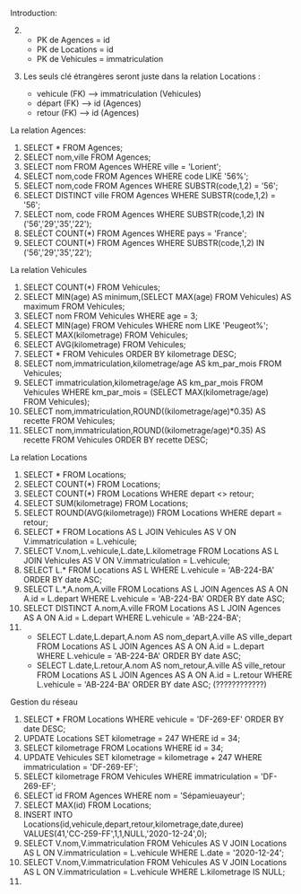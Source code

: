 Introduction:

2. - PK de Agences = id
   - PK de Locations = id
   - PK de Vehicules = immatriculation

3. Les seuls clé étrangères seront juste dans la relation Locations : 
   - vehicule (FK) --> immatriculation (Vehicules)
   - départ (FK) --> id (Agences)
   - retour (FK) --> id (Agences)

La relation Agences:

1. SELECT * FROM Agences;
2. SELECT nom,ville FROM Agences;
3. SELECT nom FROM Agences WHERE ville = 'Lorient';
4. SELECT nom,code FROM Agences WHERE code LIKE '56%';
5. SELECT nom,code FROM Agences WHERE SUBSTR(code,1,2) = '56';
6. SELECT DISTINCT ville FROM Agences WHERE SUBSTR(code,1,2) = '56';
7. SELECT nom, code FROM Agences WHERE SUBSTR(code,1,2) IN ('56','29','35','22');
8. SELECT COUNT(*) FROM Agences WHERE pays = 'France';
9. SELECT COUNT(*) FROM Agences WHERE SUBSTR(code,1,2) IN ('56','29','35','22');

La relation Vehicules

1. SELECT COUNT(*) FROM Vehicules;
2. SELECT MIN(age) AS minimum,(SELECT MAX(age) FROM Vehicules) AS maximum FROM Vehicules;
3. SELECT nom FROM Vehicules WHERE age = 3;
4. SELECT MIN(age) FROM Vehicules WHERE nom LIKE 'Peugeot%';
5. SELECT MAX(kilometrage) FROM Vehicules;
6. SELECT AVG(kilometrage) FROM Vehicules;
7. SELECT * FROM Vehicules ORDER BY kilometrage DESC;
8. SELECT nom,immatriculation,kilometrage/age AS km_par_mois FROM Vehicules;
9. SELECT immatriculation,kilometrage/age AS km_par_mois FROM Vehicules WHERE km_par_mois = (SELECT MAX(kilometrage/age) FROM Vehicules);
10. SELECT nom,immatriculation,ROUND((kilometrage/age)*0.35) AS recette FROM Vehicules;
11. SELECT nom,immatriculation,ROUND((kilometrage/age)*0.35) AS recette FROM Vehicules ORDER BY recette DESC;

La relation Locations

1. SELECT * FROM Locations;
2. SELECT COUNT(*) FROM Locations;
3. SELECT COUNT(*) FROM Locations WHERE depart <> retour;
4. SELECT SUM(kilometrage) FROM Locations;
5. SELECT ROUND(AVG(kilometrage)) FROM Locations WHERE depart = retour;
6. SELECT * FROM Locations AS L JOIN Vehicules AS V ON V.immatriculation = L.vehicule;
7. SELECT V.nom,L.vehicule,L.date,L.kilometrage FROM Locations AS L JOIN Vehicules AS V ON V.immatriculation = L.vehicule;
8. SELECT L.* FROM Locations AS L WHERE L.vehicule = 'AB-224-BA' ORDER BY date ASC;
9. SELECT L.*,A.nom,A.ville FROM Locations AS L JOIN Agences AS A ON A.id = L.depart WHERE L.vehicule = 'AB-224-BA' ORDER BY date ASC;
10. SELECT DISTINCT A.nom,A.ville FROM Locations AS L JOIN Agences AS A ON A.id = L.depart WHERE L.vehicule = 'AB-224-BA';
11. - SELECT L.date,L.depart,A.nom AS nom_depart,A.ville AS ville_depart FROM Locations AS L JOIN Agences AS A ON A.id = L.depart WHERE L.vehicule = 'AB-224-BA' ORDER BY date ASC;
    - SELECT L.date,L.retour,A.nom AS nom_retour,A.ville AS ville_retour FROM Locations AS L JOIN Agences AS A ON A.id = L.retour WHERE L.vehicule = 'AB-224-BA' ORDER BY date ASC;   (????????????)

Gestion du réseau

1. SELECT * FROM Locations WHERE vehicule = 'DF-269-EF' ORDER BY date DESC;
2. UPDATE Locations SET kilometrage = 247 WHERE id = 34;
3. SELECT kilometrage FROM Locations WHERE id = 34;
4. UPDATE Vehicules SET kilometrage = kilometrage + 247 WHERE immatriculation = 'DF-269-EF';
5. SELECT kilometrage FROM Vehicules WHERE immatriculation = 'DF-269-EF';
6. SELECT id FROM Agences WHERE nom = 'Sépamieuayeur';
7. SELECT MAX(id) FROM Locations;
8. INSERT INTO Locations(id,vehicule,depart,retour,kilometrage,date,duree) VALUES(41,'CC-259-FF',1,1,NULL,'2020-12-24',0);
9. SELECT V.nom,V.immatriculation FROM Vehicules AS V JOIN Locations AS L ON V.immatriculation = L.vehicule WHERE L.date = '2020-12-24';
10. SELECT V.nom,V.immatriculation FROM Vehicules AS V JOIN Locations AS L ON V.immatriculation = L.vehicule WHERE L.kilometrage IS NULL;
11. 
